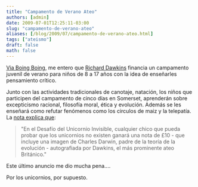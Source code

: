 ```yaml
---
title: "Campamento de Verano Ateo"
authors: [admin]
date: 2009-07-01T12:25:11-03:00
slug: "campamento-de-verano-ateo"
aliases: [/blog/2009/07/campamento-de-verano-ateo.html]
tags: ["ateismo"]
draft: false
math: false
---
```


[Via Boing Boing](http://www.boingboing.net/2009/07/01/richard-dawkins-help.html),
me entero que [Richard Dawkins](http://richarddawkins.net/) financia un
campamento juvenil de verano para niños de 8 a 17 años con la idea de
enseñarles pensamiento crítico.

Junto con las actividades tradicionales de canotaje, natación, los niños
que participen del campamento de cinco días en Somerset, aprenderán
sobre excepticismo racional, filosofía moral, ética y evolución. Además
se les enseñará como refutar fenómenos como los circulos de maiz y la
telepatía. La [nota explica que](http://www.boingboing.net/2009/07/01/richard-dawkins-help.html):

> "En el Desafío del Unicornio Invisible, cualquier chico que pueda
> probar que los unicornios no existen ganará una nota de £10 - que
> incluye una imagen de Charles Darwin, padre de la teoría de la
> evolución - autografiada por Dawkins, el más prominente ateo
> Británico."

Este último anuncio me dio mucha pena\....

Por los unicornios, por supuesto.

